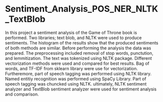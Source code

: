 # Sentiment_Analysis_POS_NER_NLTK_TextBlob

In this project a sentiment analysis of the Game of Throne book is performed. Two libraries; text blob, and NLTK were used to produce sentiments. The histogram of the results show that the produced sentiments of both methods are similar. Before performing the analysis the data was prepared. The preprocessing included removal of stop words, punctution, and lemmitization. The text was tokenized using NLTK package. Different vectorization methods were used and compared for best results. Bag of words, and TF-IDF from sklearn library were use for vectorization. Furtheremore, part of speech tagging was performed using NLTK library. Named entitiy recognition was performed using SpaCy Library. Part of speech tagging was chuncked using NLTK. ultimately, NLTK sentiment analyzer and TextBlob sentiment analyzer were used for sentiment analysis and comparison. 

